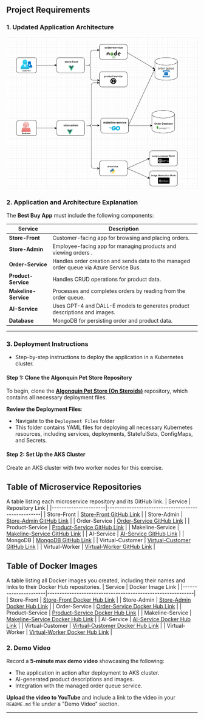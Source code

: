 ## **Project Requirements**  

### **1. Updated Application Architecture**
![updated_architecture_diagram](./assets/updated_architecture_diagram.png)

### **2. Application and Architecture Explanation**
The **Best Buy App** must include the following components:  

| Service              | Description                                                                 |
|----------------------|-----------------------------------------------------------------------------|
| **Store-Front**      | Customer-facing app for browsing and placing orders.              |
| **Store-Admin**      | Employee-facing app for managing products and viewing orders .     |
| **Order-Service**    | Handles order creation and sends data to the managed order queue via Azure Service Bus.          | 
| **Product-Service**  | Handles CRUD operations for product data.                          |
| **Makeline-Service** | Processes and completes orders by reading from the order queue.       |
| **AI-Service**       | Uses GPT-4 and DALL-E models to generates product descriptions and images.    |
| **Database**         | MongoDB for persisting order and product data.                            |

---
### **3. Deployment Instructions**
- Step-by-step instructions to deploy the application in a Kubernetes cluster.

#### Step 1: Clone the Algonquin Pet Store Repository

To begin, clone the [**Algonquin Pet Store (On Steroids)**](https://github.com/ramymohamed10/algonquin-pet-store-on-steroids) repository, which contains all necessary deployment files.

 **Review the Deployment Files**:
   - Navigate to the `Deployment Files` folder
   - This folder contains YAML files for deploying all necessary Kubernetes resources, including services, deployments, StatefulSets, ConfigMaps, and Secrets.

#### Step 2: Set Up the AKS Cluster
Create an AKS cluster with two worker nodes for this exercise.


## Table of Microservice Repositories
A table listing each microservice repository and its GitHub link.
| Service              | Repository Link                                   |
|----------------------|---------------------------------------------------|
| Store-Front          | [Store-Front GitHub Link](https://github.com/Yue0218/store-front-Assignment2)          |
| Store-Admin          | [Store-Admin GitHub Link](https://github.com/Yue0218/store-admin-Assignment2)          |
| Order-Service        | [Order-Service GitHub Link](https://github.com/Yue0218/order-service-Assignment2)        |
| Product-Service      | [Product-Service GitHub Link](https://github.com/Yue0218/product-service-Assignment2)      |
| Makeline-Service     | [Makeline-Service GitHub Link](https://github.com/Yue0218/makeline-service-Assignment2)     |
| AI-Service           | [AI-Service GitHub Link](https://github.com/Yue0218/ai-service-Assignment2)           |
| MongoDB              | [MongoDB GitHub Link](https://github.com/docker-library/mongo)                     |
| Virtual-Customer     | [Virtual-Customer GitHub Link](https://github.com/Yue0218/virtual-customer-Assignment2)     |
| Virtual-Worker       | [Virtual-Worker GitHub Link](https://github.com/Yue0218/virtual-worker-Assignment2)       |

## Table of Docker Images
A table listing all Docker images you created, including their names and links to their Docker Hub repositories.
| Service             | Docker Image Link                                           |
|----------------------|------------------------------------------------------------|
| Store-Front          | [Store-Front Docker Hub Link](https://hub.docker.com/repository/docker/gaoyue218/store-front-assignment2/general)          |
| Store-Admin          | [Store-Admin Docker Hub Link](https://hub.docker.com/repository/docker/gaoyue218/store-admin-assignment2/general)          |
| Order-Service        | [Order-Service Docker Hub Link](https://hub.docker.com/repository/docker/gaoyue218/order-service-assignment2/general)        |
| Product-Service      | [Product-Service Docker Hub Link](https://hub.docker.com/repository/docker/gaoyue218/product-service-assignment2/general)      |
| Makeline-Service     | [Makeline-Service Docker Hub Link](https://hub.docker.com/repository/docker/gaoyue218/makeline-service-assignment2/general)     |
| AI-Service           | [AI-Service Docker Hub Link](https://hub.docker.com/repository/docker/gaoyue218/ai-service-assignment2/general)           |
| Virtual-Customer     | [Virtual-Customer Docker Hub Link](https://hub.docker.com/repository/docker/gaoyue218/virtual-customer-assignment2/general)     |
| Virtual-Worker       | [Virtual-Worker Docker Hub Link](https://hub.docker.com/repository/docker/gaoyue218/virtual-worker-assignment2/general)       |


### **2. Demo Video**  
Record a **5-minute max demo video** showcasing the following:  
- The application in action after deployment to AKS cluster.  
- AI-generated product descriptions and images.  
- Integration with the managed order queue service.  

**Upload the video to YouTube** and include a link to the video in your `README.md` file under a "Demo Video" section.  

---
